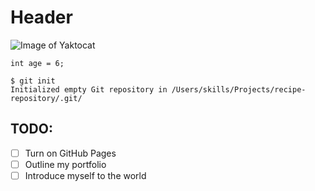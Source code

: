 # Header
![Image of Yaktocat](https://octodex.github.com/images/yaktocat.png)
```
int age = 6;
```

```
$ git init
Initialized empty Git repository in /Users/skills/Projects/recipe-repository/.git/
```

## TODO:
- [ ] Turn on GitHub Pages
- [ ] Outline my portfolio
- [ ] Introduce myself to the world

